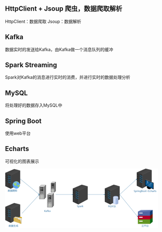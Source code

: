 ## HttpClient + Jsoup    爬虫，数据爬取解析

HttpClient：数据爬取   Jsoup：数据解析

## Kafka

数据实时的发送给Kafka，由Kafka做一个消息队列的缓冲

## Spark Streaming

Spark对Kafka的消息进行实时的消费，并进行实时的数据处理分析

## MySQL

将处理好的数据存入MySQL中

## Spring Boot

使用web平台

## Echarts

可视化的图表展示

![image-20220321043306337](img/image-20220321043306337.png)
